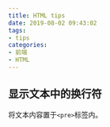 ```yaml
---
title: HTML tips
date: 2019-08-02 09:43:02
tags:
- tips
categories:
- 前端
- HTML
---
```


## 显示文本中的换行符

将文本内容置于```<pre>```标签内。